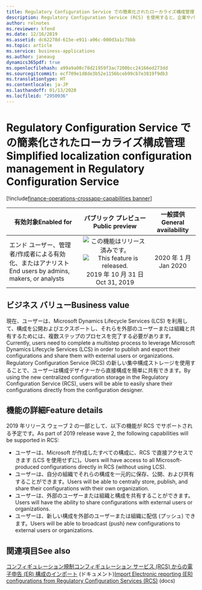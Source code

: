 ```yaml
---
title: Regulatory Configuration Service での簡素化されたローカライズ構成管理
description: Regulatory Configuration Service (RCS) を使用すると、企業やパワー ユーザーは、法的要件の変更によって頻繁に影響を受ける規制レポート、請求書、支払方法、および税規則を構成できます。 これらの構成は、複数のアプリケーションで共有して再利用できます。 これらの構成の保存、処理、および共有を簡素化するために、RCS では新しいタイプのグローバル リポジトリがサポートされます。これを使用して、ユーザーは自分の構成を直接 RCS で一元的に格納および管理できます。
author: relnotes
ms.reviewer: kfend
ms.date: 12/16/2019
ms.assetid: dc62278d-615e-e911-a96c-000d3a1c7bbb
ms.topic: article
ms.service: business-applications
ms.author: janeaug
dynamics365pdf: true
ms.openlocfilehash: a99a9a08c78d21959f3ac7200bcc24166ed273dd
ms.sourcegitcommit: ecf709e1d8de3b52e1156bceb99cb7e3819f9db3
ms.translationtype: HT
ms.contentlocale: ja-JP
ms.lasthandoff: 01/13/2020
ms.locfileid: "2950936"
---
```

# <a name="simplified-localization-configuration-management-in-regulatory-configuration-service"></a><span data-ttu-id="b5693-105">Regulatory Configuration Service での簡素化されたローカライズ構成管理</span><span class="sxs-lookup"><span data-stu-id="b5693-105">Simplified localization configuration management in Regulatory Configuration Service</span></span>
[!include[finance-operations-crossapp-capabilities banner](../includes/finance-operations-crossapp-capabilities.md)]

| <span data-ttu-id="b5693-106">有効対象</span><span class="sxs-lookup"><span data-stu-id="b5693-106">Enabled for</span></span>    |  <span data-ttu-id="b5693-107">パブリック プレビュー</span><span class="sxs-lookup"><span data-stu-id="b5693-107">Public preview</span></span> | <span data-ttu-id="b5693-108">一般提供</span><span class="sxs-lookup"><span data-stu-id="b5693-108">General availability</span></span> | 
| ---------- | :----------: |:----------: |
|<span data-ttu-id="b5693-109">エンド ユーザー、管理者/作成者による有効化、またはアナリスト</span><span class="sxs-lookup"><span data-stu-id="b5693-109">End users by admins, makers, or analysts</span></span>|<span data-ttu-id="b5693-110">![この機能はリリース済みです。](/dynamics365-release-plan/media/green-checkmark.png "この機能はリリース済みです。")</span><span class="sxs-lookup"><span data-stu-id="b5693-110">![This feature is released.](/dynamics365-release-plan/media/green-checkmark.png "This feature is released.")</span></span> <span data-ttu-id="b5693-111">2019 年 10 月 31 日</span><span class="sxs-lookup"><span data-stu-id="b5693-111">Oct 31, 2019</span></span>| <span data-ttu-id="b5693-112">2020 年 1 月</span><span class="sxs-lookup"><span data-stu-id="b5693-112">Jan 2020</span></span>|


## <a name="business-value"></a><span data-ttu-id="b5693-113">ビジネス バリュー</span><span class="sxs-lookup"><span data-stu-id="b5693-113">Business value</span></span>
<!-- bv start -->
<span data-ttu-id="b5693-114">現在、ユーザーは、Microsoft Dynamics Lifecycle Services (LCS) を利用して、構成を公開およびエクスポートし、それらを外部のユーザーまたは組織と共有するためには、複数ステップのプロセスを完了する必要があります。</span><span class="sxs-lookup"><span data-stu-id="b5693-114">Currently, users need to complete a multistep process to leverage Microsoft Dynamics Lifecycle Services (LCS) in order to publish and export their configurations and share them with external users or organizations.</span></span> <span data-ttu-id="b5693-115">Regulatory Configuration Service (RCS) の新しい集中構成ストレージを使用することで、ユーザーは構成デザイナーから直接構成を簡単に共有できます。</span><span class="sxs-lookup"><span data-stu-id="b5693-115">By using the new centralized configuration storage in the Regulatory Configuration Service (RCS), users will be able to easily share their configurations directly from the configuration designer.</span></span>
<!-- bv end -->



## <a name="feature-details"></a><span data-ttu-id="b5693-116">機能の詳細</span><span class="sxs-lookup"><span data-stu-id="b5693-116">Feature details</span></span>
<!--feature detail start -->
<span data-ttu-id="b5693-117">2019 年リリース ウェーブ 2 の一部として、以下の機能が RCS でサポートされる予定です。</span><span class="sxs-lookup"><span data-stu-id="b5693-117">As part of 2019 release wave 2, the following capabilities will be supported in RCS:</span></span> 

-  <span data-ttu-id="b5693-118">ユーザーは、Microsoft が作成したすべての構成に、RCS で直接アクセスできます (LCS を使用せずに)。</span><span class="sxs-lookup"><span data-stu-id="b5693-118">Users will have access to all Microsoft-produced configurations directly in RCS (without using LCS).</span></span> 
-  <span data-ttu-id="b5693-119">ユーザーは、自分の組織でそれらの構成を一元的に保存、公開、および共有することができます。</span><span class="sxs-lookup"><span data-stu-id="b5693-119">Users will be able to centrally store, publish, and share their configurations with their own organization.</span></span> 
-  <span data-ttu-id="b5693-120">ユーザーは、外部のユーザーまたは組織と構成を共有することができます。</span><span class="sxs-lookup"><span data-stu-id="b5693-120">Users will have the ability to share configurations with external users or organizations.</span></span> 
-  <span data-ttu-id="b5693-121">ユーザーは、新しい構成を外部のユーザーまたは組織に配信 (プッシュ) できます。</span><span class="sxs-lookup"><span data-stu-id="b5693-121">Users will be able to broadcast (push) new configurations to external users or organizations.</span></span>
<!--feature detail end -->










## <a name="see-also"></a><span data-ttu-id="b5693-122">関連項目</span><span class="sxs-lookup"><span data-stu-id="b5693-122">See also</span></span>

<span data-ttu-id="b5693-123">[コンフィギュレーション規制コンフィギュレーション サービス (RCS) からの電子申告 (ER) 構成のインポート](https://docs.microsoft.com/dynamics365/fin-ops-core/dev-itpro/analytics/rcs-download-configurations?toc=/dynamics365/commerce/toc.json) (ドキュメント)</span><span class="sxs-lookup"><span data-stu-id="b5693-123">[Import Electronic reporting (ER) configurations from Regulatory Configuration Services (RCS)](https://docs.microsoft.com/dynamics365/fin-ops-core/dev-itpro/analytics/rcs-download-configurations?toc=/dynamics365/commerce/toc.json) (docs)</span></span>
